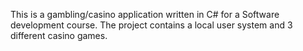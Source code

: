 This is a gambling/casino application written in C# for a Software development course.
The project contains a local user system and 3 different casino games.
